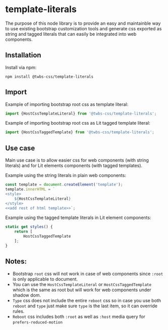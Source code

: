 # template-literals
The purpose of this node library is to provide an easy and maintainble way to use existing 
bootstrap customization tools and generate css exported as string and tagged literals that
can easily be integrated into web components.

## Installation

Install via npm:
```shell
npm install @twbs-css/template-literals
```

## Import

Example of importing bootstrap root css as template literal:
```javascript
import {HostCssTemplateLiteral} from '@twbs-css/template-literals';
```

Example of importing bootstrap root css as Lit tagged template literal:
```javascript
import {HostCssTaggedTemplate} from '@twbs-css/template-literals';
```

## Use case
Main use case is to allow easier css for web components (with string literals)
and for Lit elements components (with tagged templates).

Example using the string literals in plain web components:
```javascript
const template = document.createElement('template');
template.innerHTML = `
<style>
    ${HostCssTemplateLiteral}
</style>
<<add rest of html template>>`;
```

Example using the tagged template literals in Lit element components:
```javascript
static get styles() {
    return [
        HostCssTaggedTemplate
    ];
}
```

## Notes:
- Bootstrap `root` css will not work in case of web components since `:root` is only applicable to document. 
- You can use the `HostCssTemplateLiteral` or `HostCssTaggedTemplate` which is the same as root but will work for web components under shadow dom.
- `Type` css does not include the entire `reboot` css so in case you use both `reboot` and `type` just make sure `type` is the last item, so it can override rules.
- `Reboot` css includes both `:root` as well as `:host` media query for `prefers-reduced-motion`